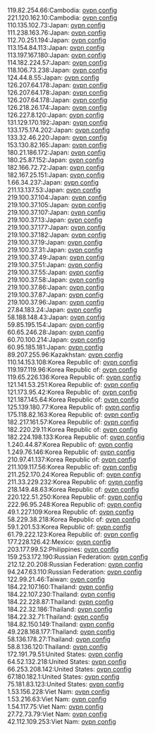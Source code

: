119.82.254.66:Cambodia: [ovpn config](vpn/119_82_254_66.ovpn)  
221.120.162.10:Cambodia: [ovpn config](vpn/221_120_162_10.ovpn)  
110.135.102.73:Japan: [ovpn config](vpn/110_135_102_73.ovpn)  
111.238.163.76:Japan: [ovpn config](vpn/111_238_163_76.ovpn)  
112.70.251.194:Japan: [ovpn config](vpn/112_70_251_194.ovpn)  
113.154.84.113:Japan: [ovpn config](vpn/113_154_84_113.ovpn)  
113.197.167.180:Japan: [ovpn config](vpn/113_197_167_180.ovpn)  
114.182.224.57:Japan: [ovpn config](vpn/114_182_224_57.ovpn)  
118.106.73.238:Japan: [ovpn config](vpn/118_106_73_238.ovpn)  
124.44.8.55:Japan: [ovpn config](vpn/124_44_8_55.ovpn)  
126.207.64.178:Japan: [ovpn config](vpn/126_207_64_178.ovpn)  
126.207.64.178:Japan: [ovpn config](vpn/126_207_64_178.ovpn)  
126.207.64.178:Japan: [ovpn config](vpn/126_207_64_178.ovpn)  
126.218.26.174:Japan: [ovpn config](vpn/126_218_26_174.ovpn)  
126.227.8.120:Japan: [ovpn config](vpn/126_227_8_120.ovpn)  
131.129.170.192:Japan: [ovpn config](vpn/131_129_170_192.ovpn)  
133.175.174.202:Japan: [ovpn config](vpn/133_175_174_202.ovpn)  
133.32.46.220:Japan: [ovpn config](vpn/133_32_46_220.ovpn)  
153.130.82.165:Japan: [ovpn config](vpn/153_130_82_165.ovpn)  
180.21.186.172:Japan: [ovpn config](vpn/180_21_186_172.ovpn)  
180.25.87.152:Japan: [ovpn config](vpn/180_25_87_152.ovpn)  
182.166.72.72:Japan: [ovpn config](vpn/182_166_72_72.ovpn)  
182.167.25.151:Japan: [ovpn config](vpn/182_167_25_151.ovpn)  
1.66.34.237:Japan: [ovpn config](vpn/1_66_34_237.ovpn)  
211.13.137.53:Japan: [ovpn config](vpn/211_13_137_53.ovpn)  
219.100.37.104:Japan: [ovpn config](vpn/219_100_37_104.ovpn)  
219.100.37.105:Japan: [ovpn config](vpn/219_100_37_105.ovpn)  
219.100.37.107:Japan: [ovpn config](vpn/219_100_37_107.ovpn)  
219.100.37.13:Japan: [ovpn config](vpn/219_100_37_13.ovpn)  
219.100.37.177:Japan: [ovpn config](vpn/219_100_37_177.ovpn)  
219.100.37.182:Japan: [ovpn config](vpn/219_100_37_182.ovpn)  
219.100.37.19:Japan: [ovpn config](vpn/219_100_37_19.ovpn)  
219.100.37.31:Japan: [ovpn config](vpn/219_100_37_31.ovpn)  
219.100.37.49:Japan: [ovpn config](vpn/219_100_37_49.ovpn)  
219.100.37.51:Japan: [ovpn config](vpn/219_100_37_51.ovpn)  
219.100.37.55:Japan: [ovpn config](vpn/219_100_37_55.ovpn)  
219.100.37.58:Japan: [ovpn config](vpn/219_100_37_58.ovpn)  
219.100.37.86:Japan: [ovpn config](vpn/219_100_37_86.ovpn)  
219.100.37.87:Japan: [ovpn config](vpn/219_100_37_87.ovpn)  
219.100.37.96:Japan: [ovpn config](vpn/219_100_37_96.ovpn)  
27.84.183.24:Japan: [ovpn config](vpn/27_84_183_24.ovpn)  
58.188.148.43:Japan: [ovpn config](vpn/58_188_148_43.ovpn)  
59.85.195.154:Japan: [ovpn config](vpn/59_85_195_154.ovpn)  
60.65.246.28:Japan: [ovpn config](vpn/60_65_246_28.ovpn)  
60.70.100.214:Japan: [ovpn config](vpn/60_70_100_214.ovpn)  
60.95.185.181:Japan: [ovpn config](vpn/60_95_185_181.ovpn)  
89.207.255.96:Kazakhstan: [ovpn config](vpn/89_207_255_96.ovpn)  
110.14.153.108:Korea Republic of: [ovpn config](vpn/110_14_153_108.ovpn)  
119.197.119.96:Korea Republic of: [ovpn config](vpn/119_197_119_96.ovpn)  
119.65.226.136:Korea Republic of: [ovpn config](vpn/119_65_226_136.ovpn)  
121.141.53.251:Korea Republic of: [ovpn config](vpn/121_141_53_251.ovpn)  
121.173.95.42:Korea Republic of: [ovpn config](vpn/121_173_95_42.ovpn)  
121.187.145.64:Korea Republic of: [ovpn config](vpn/121_187_145_64.ovpn)  
125.139.180.77:Korea Republic of: [ovpn config](vpn/125_139_180_77.ovpn)  
175.118.82.163:Korea Republic of: [ovpn config](vpn/175_118_82_163.ovpn)  
182.217.161.57:Korea Republic of: [ovpn config](vpn/182_217_161_57.ovpn)  
182.220.29.11:Korea Republic of: [ovpn config](vpn/182_220_29_11.ovpn)  
182.224.198.133:Korea Republic of: [ovpn config](vpn/182_224_198_133.ovpn)  
1.240.44.87:Korea Republic of: [ovpn config](vpn/1_240_44_87.ovpn)  
1.249.76.146:Korea Republic of: [ovpn config](vpn/1_249_76_146.ovpn)  
210.97.41.137:Korea Republic of: [ovpn config](vpn/210_97_41_137.ovpn)  
211.109.117.56:Korea Republic of: [ovpn config](vpn/211_109_117_56.ovpn)  
211.252.170.24:Korea Republic of: [ovpn config](vpn/211_252_170_24.ovpn)  
211.33.229.232:Korea Republic of: [ovpn config](vpn/211_33_229_232.ovpn)  
218.149.48.63:Korea Republic of: [ovpn config](vpn/218_149_48_63.ovpn)  
220.122.51.250:Korea Republic of: [ovpn config](vpn/220_122_51_250.ovpn)  
222.96.95.248:Korea Republic of: [ovpn config](vpn/222_96_95_248.ovpn)  
49.1.227.109:Korea Republic of: [ovpn config](vpn/49_1_227_109.ovpn)  
58.229.38.218:Korea Republic of: [ovpn config](vpn/58_229_38_218.ovpn)  
59.1.201.53:Korea Republic of: [ovpn config](vpn/59_1_201_53.ovpn)  
61.79.222.123:Korea Republic of: [ovpn config](vpn/61_79_222_123.ovpn)  
177.228.126.42:Mexico: [ovpn config](vpn/177_228_126_42.ovpn)  
203.177.99.52:Philippines: [ovpn config](vpn/203_177_99_52.ovpn)  
159.253.172.190:Russian Federation: [ovpn config](vpn/159_253_172_190.ovpn)  
212.12.20.208:Russian Federation: [ovpn config](vpn/212_12_20_208.ovpn)  
94.247.63.110:Russian Federation: [ovpn config](vpn/94_247_63_110.ovpn)  
122.99.21.46:Taiwan: [ovpn config](vpn/122_99_21_46.ovpn)  
184.22.107.160:Thailand: [ovpn config](vpn/184_22_107_160.ovpn)  
184.22.107.230:Thailand: [ovpn config](vpn/184_22_107_230.ovpn)  
184.22.228.87:Thailand: [ovpn config](vpn/184_22_228_87.ovpn)  
184.22.32.186:Thailand: [ovpn config](vpn/184_22_32_186.ovpn)  
184.22.32.71:Thailand: [ovpn config](vpn/184_22_32_71.ovpn)  
184.82.150.149:Thailand: [ovpn config](vpn/184_82_150_149.ovpn)  
49.228.168.177:Thailand: [ovpn config](vpn/49_228_168_177.ovpn)  
58.136.178.27:Thailand: [ovpn config](vpn/58_136_178_27.ovpn)  
58.8.136.120:Thailand: [ovpn config](vpn/58_8_136_120.ovpn)  
172.191.79.51:United States: [ovpn config](vpn/172_191_79_51.ovpn)  
64.52.132.218:United States: [ovpn config](vpn/64_52_132_218.ovpn)  
66.253.208.142:United States: [ovpn config](vpn/66_253_208_142.ovpn)  
67.180.182.1:United States: [ovpn config](vpn/67_180_182_1.ovpn)  
75.181.83.123:United States: [ovpn config](vpn/75_181_83_123.ovpn)  
1.53.156.228:Viet Nam: [ovpn config](vpn/1_53_156_228.ovpn)  
1.53.216.63:Viet Nam: [ovpn config](vpn/1_53_216_63.ovpn)  
1.54.117.75:Viet Nam: [ovpn config](vpn/1_54_117_75.ovpn)  
27.72.73.79:Viet Nam: [ovpn config](vpn/27_72_73_79.ovpn)  
42.112.109.253:Viet Nam: [ovpn config](vpn/42_112_109_253.ovpn)  
